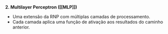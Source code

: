 
**2. Multilayer Perceptron ([[MLP]])**

* Uma extensão da RNP com múltiplas camadas de processamento.
* Cada camada aplica uma função de ativação aos resultados do caminho anterior.